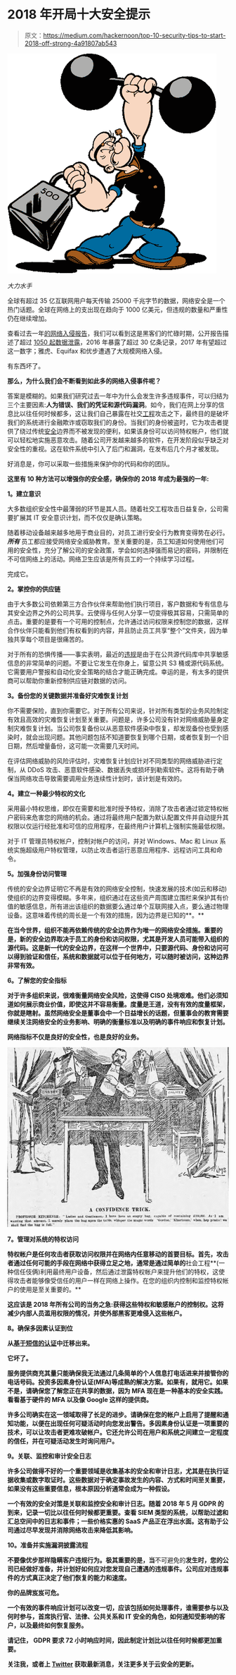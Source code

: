 # 2018 年开局十大安全提示

> 原文：<https://medium.com/hackernoon/top-10-security-tips-to-start-2018-off-strong-4a91807ab543>

![](img/20d9e8decb1ba79ae981f244defa3bd7.png)

*大力水手*

全球有超过 35 亿互联网用户每天传输 25000 千兆字节的数据，网络安全是一个热门话题。全球在网络上的支出现在趋向于 1000 亿美元，但违规的数量和严重性仍在继续增加。

查看过去一年[的网络入侵报告](http://www.verizonenterprise.com/verizon-insights-lab/dbir/2017/)，我们可以看到这是黑客们的忙碌时期，公开报告描述了超过 [1050 起数据泄露](http://breachlevelindex.com/data-breach-database)，2016 年暴露了超过 30 亿条记录，2017 年有望超过这一数字；雅虎、Equifax 和优步遭遇了大规模网络入侵。

有东西坏了。

**那么，为什么我们会不断看到如此多的网络入侵事件呢？**

答案是模糊的。如果我们研究过去一年中为什么会发生许多违规事件，可以归结为三个主要因素:**人为错误、我们的凭证和源代码漏洞**。如今，我们在网上分享的信息比以往任何时候都多，这让我们自己暴露在社交[工程](https://hackernoon.com/tagged/engineering)攻击之下，最终目的是破坏我们的系统进行金融欺诈或窃取我们的身份。当我们的身份被盗时，它为攻击者提供了绕过传统[安全](https://hackernoon.com/tagged/security)边界而不被发现的便利，如果该身份可以访问特权帐户，他们就可以轻松地实施恶意攻击。随着公司开发越来越多的软件，在开发阶段似乎缺乏对安全性的重视。这在软件系统中引入了后门和漏洞，在发布后几个月才被发现。

好消息是，你可以采取一些措施来保护你的代码和你的团队。

**这里有 10 种方法可以增强你的安全感，确保你的 2018 年成为最强的一年:**

**1。建立意识**

大多数组织安全性中最薄弱的环节是其人员。随着社交工程攻击日益复杂，公司需要扩展其 IT 安全意识计划，而不仅仅是确认策略。

随着移动设备越来越多地用于商业目的，对员工进行安全行为教育变得势在必行。 ***所有*** 员工都应接受网络安全威胁教育。至关重要的是，员工知道如何使用他们可用的安全性，充分了解公司的安全政策，学会如何选择强而易记的密码，并限制在不可信网络上的活动。网络卫生应该是所有员工的一个持续学习过程。

完成它。

**2。掌控你的供应链**

由于大多数公司依赖第三方合作伙伴来帮助他们执行项目，客户数据和专有信息与其安全边界之外的公司共享。云使得与任何人分享一切变得极其容易，只需简单的点击。重要的是要有一个可用的控制点，允许通过访问权限来控制您的数据，这样合作伙伴只能看到他们有权看到的内容，并且防止员工共享“整个”文件夹，因为单独共享每个项目是很痛苦的。

对于所有的恐惧传播——事实表明，最近的[违规](https://www.bloomberg.com/news/articles/2017-11-22/uber-hack-shows-vulnerability-of-software-code-sharing-services)是由于在公共源代码库中共享敏感信息的非常简单的问题。不要让它发生在你身上，留意公共 S3 桶或源代码系统。它需要用户警报和自动化安全策略的结合才能正确完成。幸运的是，有太多的提供商可以帮助你重新控制供应链对数据的访问。

**3。备份您的关键数据并准备好灾难恢复计划**

你不需要保险，直到你需要它。对于所有公司来说，针对所有类型的业务风险制定有效且高效的灾难恢复计划至关重要。问题是，许多公司没有针对网络威胁量身定制灾难恢复计划。当公司恢复备份以从恶意软件感染中恢复，却发现备份也受到感染时，就会出现问题。其他问题包括不知道要恢复到哪个日期，或者恢复到一个旧日期，然后增量备份，这可能一次需要几天时间。

在评估网络威胁的风险评估时，灾难恢复计划应针对不同类型的网络威胁进行定制，从 DDoS 攻击、恶意软件感染、数据丢失或损坏到勒索软件。这将有助于确保当网络攻击导致需要调用业务连续性计划时，该计划是有效的。

**4。建立一种最少特权的文化**

采用最小特权思维，即仅在需要和批准时授予特权，消除了攻击者通过锁定特权帐户密码来危害您的网络的机会。通过将最终用户配置为默认配置文件并自动提升其权限以仅运行经批准和可信的应用程序，在最终用户计算机上强制实施最低权限。

对于 IT 管理员特权帐户，控制对帐户的访问，并对 Windows、Mac 和 Linux 系统实施超级用户特权管理，以防止攻击者运行恶意应用程序、远程访问工具和命令。

**5。加强身份访问管理**

传统的安全边界证明它不再是有效的网络安全控制，快速发展的技术(如云和移动)使组织的边界变得模糊。多年来，组织通过在这些资产周围建立围栏来保护其有价值的敏感信息，所有进出该组织的数据要么通过单个互联网接入点，要么通过物理设备。这意味着传统的周长是一个有效的措施，因为边界是已知的**。**

**在当今世界，组织不能再依赖传统的安全边界作为唯一的网络安全措施。重要的是，新的安全边界取决于员工的身份和访问权限，尤其是开发人员可能带入组织的源代码。这是新一代的安全边界，在这样一个世界中，只要源代码、身份和访问可以得到验证和信任，系统和数据就可以位于任何地方，可以随时被访问，这种边界非常有效。**

****6。了解您的安全指标****

**对于许多组织来说，很难衡量网络安全风险，这使得 CISO 处境艰难。他们必须知道如何展示商业价值，即使这并不容易衡量。度量是王道，没有有效的度量框架，你就是瞎射。虽然网络安全是董事会中一个日益增长的话题，但董事会的教育需要继续关注网络安全的业务影响、明确的衡量标准以及明确的事件响应和恢复计划。**

**网络指标不仅是良好的安全性，也是良好的业务。**

**![](img/012db0899b0af282fdc6c2518f3a331b.png)**

****7。管理对系统的特权访问****

**特权帐户是任何攻击者获取访问权限并在网络内任意移动的首要目标。首先，攻击者通过任何可能的手段在网络中获得立足之地，通常是通过简单的**社会工程**(一种信任伎俩)利用最终用户设备，然后通过泄露特权帐户来提升他们的特权，这使得攻击者能够像受信任的用户一样在网络上操作。在您的组织内控制和监控特权帐户的使用是至关重要的。**

**这应该是 2018 年所有公司的当务之急:获得这些特权和敏感账户的控制权。这将减少内部人员滥用权限的情况，并使外部黑客更难侵入这些帐户。**

****8。确保多因素认证到位****

**从[基于短信的认证](https://www.theverge.com/2017/9/18/16328172/sms-two-factor-authentication-hack-password-bitcoin)中迁移出来。**

**它坏了。**

**服务提供商充其量只能确保我无法通过几条简单的个人信息打电话进来并接管你的电话号码。投资多因素身份认证(MFA)等成熟的解决方案。如果有，就用它。如果不是，请确保您了解您正在共享的数据，因为 MFA 现在是一种基本的安全实践。看看基于硬件的 MFA 以及像 Google 这样的提供商。**

**许多公司确实在这一领域取得了长足的进步。请确保在您的帐户上启用了提醒和通知功能，以便在出现任何可疑活动时向您发出警告。多因素身份认证是一项重要的技术，可以让攻击者更难攻破帐户。它还允许公司在用户和系统之间建立一定程度的信任，并在可疑活动发生时询问用户。**

****9。关联、监控和审计安全日志****

**许多公司做得不好的一个重要领域是收集基本的安全和审计日志，尤其是在执行证据收集或数字取证时。这些数据对于确定事故发生的内容、方式和时间至关重要，如果没有这些重要信息，根本原因分析通常会成为一种假设。**

**一个有效的安全对策是关联和监控安全和审计日志。随着 2018 年 5 月 GDPR 的到来，记录一切比以往任何时候都更重要。查看 SIEM 类型的系统，以帮助过滤和汇总空间中的日志和事件；一些价格实惠的 SaaS 产品正在浮出水面。这有助于公司通过尽早发现并消除网络攻击来降低其影响。**

****10。准备并实施漏洞披露流程****

**不要像优步那样隐瞒客户违规行为。极其重要的是，当**不可避免的**发生时，您的公司已经做好准备，并计划好如何应对您发现自己遭遇的违规事件。公司应对违规事件的方式真正决定了他们恢复的能力和速度。**

**你的品牌岌岌可危。**

**一个有效的事件响应计划可以改变一切，应该包括如何处理事件，谁需要参与以及何时参与，首席执行官、法律、公共关系和 IT 安全的角色，如何通知受影响的客户，以及最终如何恢复服务。**

**请记住， **GDPR 要求 72 小时响应时间**，因此制定计划比以往任何时候都更加重要。**

**关注我，或者上 [Twitter](https://twitter.com/jacekmaterna) 获取最新消息，关注更多关于云安全的更新。**